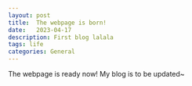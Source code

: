 ```yaml
---
layout: post
title:  The webpage is born!
date:   2023-04-17
description: First blog lalala
tags: life
categories: General
---
```

The webpage is ready now! My blog is to be updated~

